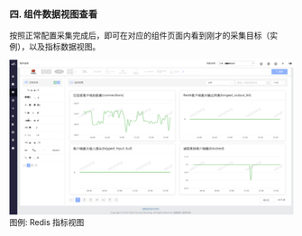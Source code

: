 ### 四. 组件数据视图查看

按照正常配置采集完成后，即可在对应的组件页面内看到刚才的采集目标（实例），以及指标数据视图。

![](../../media/component_redis_views.png)
图例: Redis 指标视图
